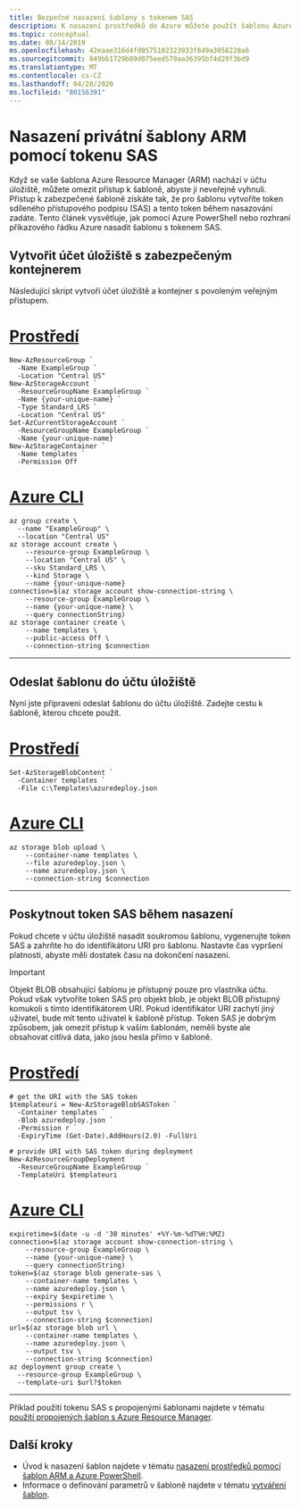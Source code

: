 ```yaml
---
title: Bezpečné nasazení šablony s tokenem SAS
description: K nasazení prostředků do Azure můžete použít šablonu Azure Resource Manager chráněnou tokenem SAS. Zobrazuje Azure PowerShell a Azure CLI.
ms.topic: conceptual
ms.date: 08/14/2019
ms.openlocfilehash: 42eaae316d4fd0575102323933f849a3058228a6
ms.sourcegitcommit: 849bb1729b89d075eed579aa36395bf4d29f3bd9
ms.translationtype: MT
ms.contentlocale: cs-CZ
ms.lasthandoff: 04/28/2020
ms.locfileid: "80156391"
---
```

# <a name="deploy-private-arm-template-with-sas-token"></a>Nasazení privátní šablony ARM pomocí tokenu SAS

Když se vaše šablona Azure Resource Manager (ARM) nachází v účtu úložiště, můžete omezit přístup k šabloně, abyste ji neveřejně vyhnuli. Přístup k zabezpečené šabloně získáte tak, že pro šablonu vytvoříte token sdíleného přístupového podpisu (SAS) a tento token během nasazování zadáte. Tento článek vysvětluje, jak pomocí Azure PowerShell nebo rozhraní příkazového řádku Azure nasadit šablonu s tokenem SAS.

## <a name="create-storage-account-with-secured-container"></a>Vytvořit účet úložiště s zabezpečeným kontejnerem

Následující skript vytvoří účet úložiště a kontejner s povoleným veřejným přístupem.

# <a name="powershell"></a>[Prostředí](#tab/azure-powershell)

```azurepowershell-interactive
New-AzResourceGroup `
  -Name ExampleGroup `
  -Location "Central US"
New-AzStorageAccount `
  -ResourceGroupName ExampleGroup `
  -Name {your-unique-name} `
  -Type Standard_LRS `
  -Location "Central US"
Set-AzCurrentStorageAccount `
  -ResourceGroupName ExampleGroup `
  -Name {your-unique-name}
New-AzStorageContainer `
  -Name templates `
  -Permission Off
```

# <a name="azure-cli"></a>[Azure CLI](#tab/azure-cli)

```azurecli-interactive
az group create \
  --name "ExampleGroup" \
  --location "Central US"
az storage account create \
    --resource-group ExampleGroup \
    --location "Central US" \
    --sku Standard_LRS \
    --kind Storage \
    --name {your-unique-name}
connection=$(az storage account show-connection-string \
    --resource-group ExampleGroup \
    --name {your-unique-name} \
    --query connectionString)
az storage container create \
    --name templates \
    --public-access Off \
    --connection-string $connection
```

---

## <a name="upload-template-to-storage-account"></a>Odeslat šablonu do účtu úložiště

Nyní jste připraveni odeslat šablonu do účtu úložiště. Zadejte cestu k šabloně, kterou chcete použít.

# <a name="powershell"></a>[Prostředí](#tab/azure-powershell)

```azurepowershell-interactive
Set-AzStorageBlobContent `
  -Container templates `
  -File c:\Templates\azuredeploy.json
```

# <a name="azure-cli"></a>[Azure CLI](#tab/azure-cli)

```azurecli-interactive
az storage blob upload \
    --container-name templates \
    --file azuredeploy.json \
    --name azuredeploy.json \
    --connection-string $connection
```

---

## <a name="provide-sas-token-during-deployment"></a>Poskytnout token SAS během nasazení

Pokud chcete v účtu úložiště nasadit soukromou šablonu, vygenerujte token SAS a zahrňte ho do identifikátoru URI pro šablonu. Nastavte čas vypršení platnosti, abyste měli dostatek času na dokončení nasazení.

> [!IMPORTANT]
> Objekt BLOB obsahující šablonu je přístupný pouze pro vlastníka účtu. Pokud však vytvoříte token SAS pro objekt blob, je objekt BLOB přístupný komukoli s tímto identifikátorem URI. Pokud identifikátor URI zachytí jiný uživatel, bude mít tento uživatel k šabloně přístup. Token SAS je dobrým způsobem, jak omezit přístup k vašim šablonám, neměli byste ale obsahovat citlivá data, jako jsou hesla přímo v šabloně.
>

# <a name="powershell"></a>[Prostředí](#tab/azure-powershell)

```azurepowershell-interactive
# get the URI with the SAS token
$templateuri = New-AzStorageBlobSASToken `
  -Container templates `
  -Blob azuredeploy.json `
  -Permission r `
  -ExpiryTime (Get-Date).AddHours(2.0) -FullUri

# provide URI with SAS token during deployment
New-AzResourceGroupDeployment `
  -ResourceGroupName ExampleGroup `
  -TemplateUri $templateuri
```

# <a name="azure-cli"></a>[Azure CLI](#tab/azure-cli)

```azurecli-interactive
expiretime=$(date -u -d '30 minutes' +%Y-%m-%dT%H:%MZ)
connection=$(az storage account show-connection-string \
    --resource-group ExampleGroup \
    --name {your-unique-name} \
    --query connectionString)
token=$(az storage blob generate-sas \
    --container-name templates \
    --name azuredeploy.json \
    --expiry $expiretime \
    --permissions r \
    --output tsv \
    --connection-string $connection)
url=$(az storage blob url \
    --container-name templates \
    --name azuredeploy.json \
    --output tsv \
    --connection-string $connection)
az deployment group create \
  --resource-group ExampleGroup \
  --template-uri $url?$token
```

---

Příklad použití tokenu SAS s propojenými šablonami najdete v tématu [použití propojených šablon s Azure Resource Manager](linked-templates.md).


## <a name="next-steps"></a>Další kroky
* Úvod k nasazení šablon najdete v tématu [nasazení prostředků pomocí šablon ARM a Azure PowerShell](deploy-powershell.md).
* Informace o definování parametrů v šabloně najdete v tématu [vytváření šablon](template-syntax.md#parameters).
